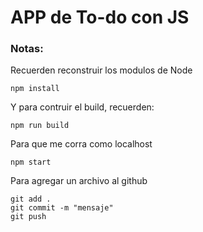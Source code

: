 # APP de To-do con JS



### Notas:
Recuerden reconstruir los modulos de Node
```
npm install
```
Y para contruir el build, recuerden:
```
npm run build
```
Para que me corra como localhost
```
npm start
```
Para agregar un archivo al github
```
git add .
git commit -m "mensaje"
git push
```